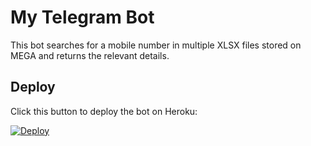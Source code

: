 # My Telegram Bot

This bot searches for a mobile number in multiple XLSX files stored on MEGA and returns the relevant details.

## Deploy

Click this button to deploy the bot on Heroku:

[![Deploy](https://www.herokucdn.com/deploy/button.svg)](https://heroku.com/deploy?template=https://github.com/Fsecprivate/App)

